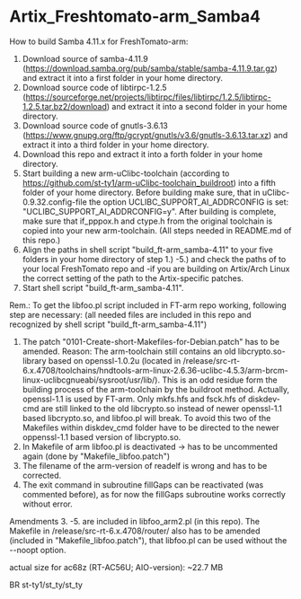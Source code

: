 # Artix_Freshtomato-arm_Samba4

How to build Samba 4.11.x for FreshTomato-arm:
1. Download source of samba-4.11.9 (https://download.samba.org/pub/samba/stable/samba-4.11.9.tar.gz) and extract it into a first folder in your home directory.
2. Download source code of libtirpc-1.2.5 (https://sourceforge.net/projects/libtirpc/files/libtirpc/1.2.5/libtirpc-1.2.5.tar.bz2/download) and extract it into a second folder in your home directory.
3. Download source code of gnutls-3.6.13 (https://www.gnupg.org/ftp/gcrypt/gnutls/v3.6/gnutls-3.6.13.tar.xz) and extract it into a third folder in your home directory.
4. Download this repo and extract it into a forth folder in your home directory.
5. Start building a new arm-uClibc-toolchain (according to https://github.com/st-ty1/arm-uClibc-toolchain_buildroot) into a fifth folder of your home directory. Before building make sure, that in uClibc-0.9.32.config-file the option UCLIBC_SUPPORT_AI_ADDRCONFIG is set: "UCLIBC_SUPPORT_AI_ADDRCONFIG=y". After building is complete, make sure that if_pppox.h and ctype.h from the original toolchain is copied into your new arm-toolchain. (All steps needed in README.md of this repo.)
6. Align the paths in shell script "build_ft-arm_samba-4.11" to your five folders in your home directory of step 1.) -5.) and check the paths of to your local FreshTomato repo and -if you are building on Artix/Arch Linux the correct setting of the path to the Artix-specific patches. 
7. Start shell script "build_ft-arm_samba-4.11".
 
Rem.: To get the libfoo.pl script included in FT-arm repo working, following step are necessary: (all needed files are included in this repo and recognized by shell script "build_ft-arm_samba-4.11")
1. The patch "0101-Create-short-Makefiles-for-Debian.patch" has to be amended. Reason: The arm-toolchain still contains an old libcrypto.so-library based on openssl-1.0.2u (located in /release/src-rt-6.x.4708/toolchains/hndtools-arm-linux-2.6.36-uclibc-4.5.3/arm-brcm-linux-uclibcgnueabi/sysroot/usr/lib/). This is an odd residue form the building process of the arm-toolchain by the buildroot method. Actually, openssl-1.1 is used by FT-arm. Only mkfs.hfs and fsck.hfs of diskdev-cmd are still linked to the old libcrypto.so instead of newer openssl-1.1 based libcrypto.so, and libfoo.pl will break. To avoid this two of the Makefiles within diskdev_cmd folder have to be directed to the newer oppenssl-1.1 based version of libcrypto.so.
2. In Makefile of arm libfoo.pl is deactivated -> has to be uncommented again (done by "Makefile_libfoo.patch") 
3. The filename of the arm-version of readelf is wrong and has to be corrected. 
4. The exit command in subroutine fillGaps can be reactivated (was commented before), as for now the fillGaps subroutine works correctly without error.

Amendments 3. -5. are included in libfoo_arm2.pl (in this repo). The Makefile in /release/src-rt-6.x.4708/router/ also has to be amended (included in "Makefile_libfoo.patch"), that libfoo.pl can be used without the --noopt option.

actual size for ac68z (RT-AC56U; AIO-version): ~22.7 MB

BR st-ty1/st_ty/st_ty
